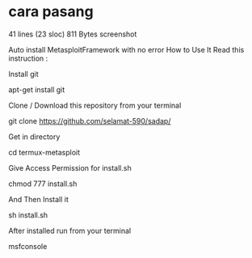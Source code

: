 # cara pasang
41 lines (23 sloc)  811 Bytes
screenshot

Auto install MetasploitFramework with no error
How to Use It
Read this instruction :

Install git

apt-get install git

Clone / Download this repository from your terminal

git clone https://github.com/selamat-590/sadap/

Get in directory

cd termux-metasploit

Give Access Permission for install.sh

chmod 777 install.sh

And Then Install it

sh install.sh

After installed run from your terminal

msfconsole

